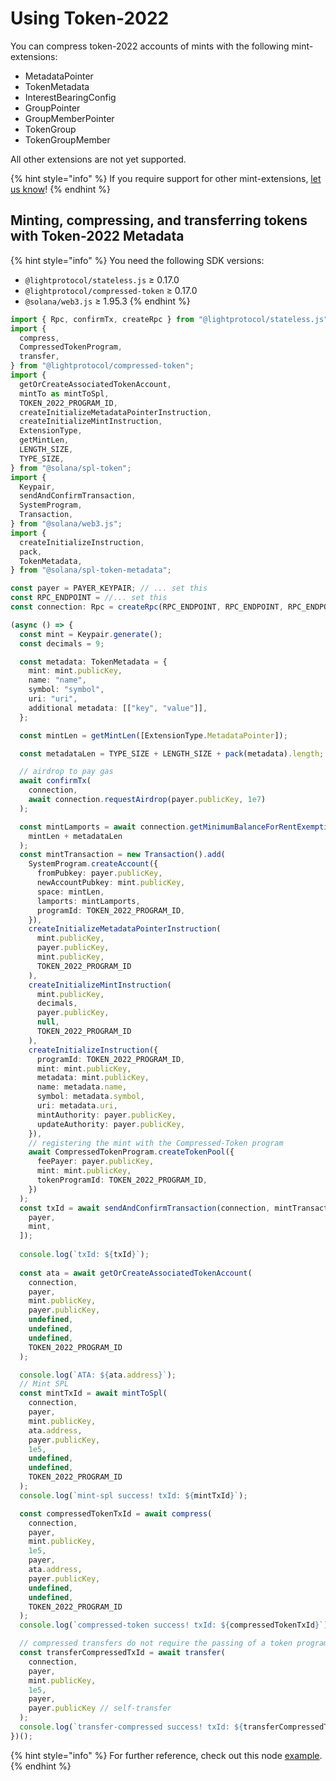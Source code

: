 # Using Token-2022

You can compress token-2022 accounts of mints with the following mint-extensions:

* MetadataPointer
* TokenMetadata
* InterestBearingConfig
* GroupPointer
* GroupMemberPointer
* TokenGroup
* TokenGroupMember

All other extensions are not yet supported.

{% hint style="info" %}
If you require support for other mint-extensions, [let us know](https://t.me/swen_light)!
{% endhint %}

## Minting, compressing, and transferring tokens with Token-2022 Metadata

{% hint style="info" %}
You need the following SDK versions:

* `@lightprotocol/stateless.js`  ≥ 0.17.0&#x20;
* `@lightprotocol/compressed-token`  ≥ 0.17.0&#x20;
* `@solana/web3.js` ≥ 1.95.3
{% endhint %}

```typescript
import { Rpc, confirmTx, createRpc } from "@lightprotocol/stateless.js";
import {
  compress,
  CompressedTokenProgram,
  transfer,
} from "@lightprotocol/compressed-token";
import {
  getOrCreateAssociatedTokenAccount,
  mintTo as mintToSpl,
  TOKEN_2022_PROGRAM_ID,
  createInitializeMetadataPointerInstruction,
  createInitializeMintInstruction,
  ExtensionType,
  getMintLen,
  LENGTH_SIZE,
  TYPE_SIZE,
} from "@solana/spl-token";
import {
  Keypair,
  sendAndConfirmTransaction,
  SystemProgram,
  Transaction,
} from "@solana/web3.js";
import {
  createInitializeInstruction,
  pack,
  TokenMetadata,
} from "@solana/spl-token-metadata";

const payer = PAYER_KEYPAIR; // ... set this
const RPC_ENDPOINT = //... set this
const connection: Rpc = createRpc(RPC_ENDPOINT, RPC_ENDPOINT, RPC_ENDPOINT);

(async () => {
  const mint = Keypair.generate();
  const decimals = 9;

  const metadata: TokenMetadata = {
    mint: mint.publicKey,
    name: "name",
    symbol: "symbol",
    uri: "uri",
    additional metadata: [["key", "value"]],
  };

  const mintLen = getMintLen([ExtensionType.MetadataPointer]);

  const metadataLen = TYPE_SIZE + LENGTH_SIZE + pack(metadata).length;

  // airdrop to pay gas
  await confirmTx(
    connection,
    await connection.requestAirdrop(payer.publicKey, 1e7)
  );

  const mintLamports = await connection.getMinimumBalanceForRentExemption(
    mintLen + metadataLen
  );
  const mintTransaction = new Transaction().add(
    SystemProgram.createAccount({
      fromPubkey: payer.publicKey,
      newAccountPubkey: mint.publicKey,
      space: mintLen,
      lamports: mintLamports,
      programId: TOKEN_2022_PROGRAM_ID,
    }),
    createInitializeMetadataPointerInstruction(
      mint.publicKey,
      payer.publicKey,
      mint.publicKey,
      TOKEN_2022_PROGRAM_ID
    ),
    createInitializeMintInstruction(
      mint.publicKey,
      decimals,
      payer.publicKey,
      null,
      TOKEN_2022_PROGRAM_ID
    ),
    createInitializeInstruction({
      programId: TOKEN_2022_PROGRAM_ID,
      mint: mint.publicKey,
      metadata: mint.publicKey,
      name: metadata.name,
      symbol: metadata.symbol,
      uri: metadata.uri,
      mintAuthority: payer.publicKey,
      updateAuthority: payer.publicKey,
    }),
    // registering the mint with the Compressed-Token program
    await CompressedTokenProgram.createTokenPool({
      feePayer: payer.publicKey,
      mint: mint.publicKey,
      tokenProgramId: TOKEN_2022_PROGRAM_ID,
    })
  );
  const txId = await sendAndConfirmTransaction(connection, mintTransaction, [
    payer,
    mint,
  ]);
  
  console.log(`txId: ${txId}`);
  
  const ata = await getOrCreateAssociatedTokenAccount(
    connection,
    payer,
    mint.publicKey,
    payer.publicKey,
    undefined,
    undefined,
    undefined,
    TOKEN_2022_PROGRAM_ID
  );

  console.log(`ATA: ${ata.address}`);
  // Mint SPL
  const mintTxId = await mintToSpl(
    connection,
    payer,
    mint.publicKey,
    ata.address,
    payer.publicKey,
    1e5,
    undefined,
    undefined,
    TOKEN_2022_PROGRAM_ID
  );
  console.log(`mint-spl success! txId: ${mintTxId}`);

  const compressedTokenTxId = await compress(
    connection,
    payer,
    mint.publicKey,
    1e5,
    payer,
    ata.address,
    payer.publicKey,
    undefined,
    undefined,
    TOKEN_2022_PROGRAM_ID
  );
  console.log(`compressed-token success! txId: ${compressedTokenTxId}`);

  // compressed transfers do not require the passing of a token program id.
  const transferCompressedTxId = await transfer(
    connection,
    payer,
    mint.publicKey,
    1e5,
    payer,
    payer.publicKey // self-transfer
  );
  console.log(`transfer-compressed success! txId: ${transferCompressedTxId}`);
})();
```

{% hint style="info" %}
For further reference, check out this node [example](https://github.com/Lightprotocol/example-nodejs-client/blob/main/src/scripts/mint-spl-22.ts).
{% endhint %}
